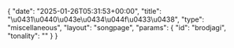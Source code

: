 {
    "date": "2025-01-26T05:31:53+00:00",
    "title": "\u0431\u0440\u043e\u0434\u044f\u0433\u0438",
    "type": "miscellaneous",
    "layout": "songpage",
    "params": {
        "id": "brodjagi",
        "tonality": ""
    }
}